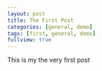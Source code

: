 ```yaml
---
layout: post
title: The First Post
categories: [general, demo]
tags: [first, general, demo]
fullview: true
---
```

This is my the very first post
